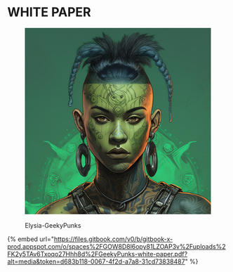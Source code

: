 # WHITE PAPER

<figure><img src=".gitbook/assets/Elysia-geeky-punks.png" alt=""><figcaption><p>Elysia-GeekyPunks</p></figcaption></figure>

{% embed url="https://files.gitbook.com/v0/b/gitbook-x-prod.appspot.com/o/spaces%2FGOW8D8l6opy81LZOAP3v%2Fuploads%2FK2y5TAv6Txoqo27Hhh8d%2FGeekyPunks-white-paper.pdf?alt=media&token=d683b118-0067-4f2d-a7a8-31cd73838487" %}

